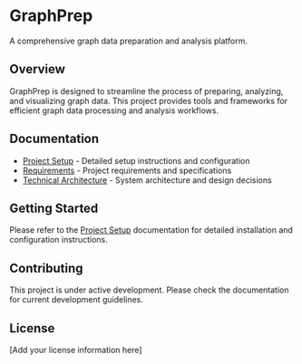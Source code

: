 # GraphPrep

A comprehensive graph data preparation and analysis platform.

## Overview

GraphPrep is designed to streamline the process of preparing, analyzing, and visualizing graph data. This project provides tools and frameworks for efficient graph data processing and analysis workflows.

## Documentation

- [Project Setup](docs/project-setup.md) - Detailed setup instructions and configuration
- [Requirements](docs/requirements.md) - Project requirements and specifications
- [Technical Architecture](docs/technical-architecture.md) - System architecture and design decisions

## Getting Started

Please refer to the [Project Setup](docs/project-setup.md) documentation for detailed installation and configuration instructions.

## Contributing

This project is under active development. Please check the documentation for current development guidelines.

## License

[Add your license information here] 